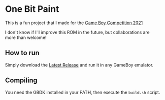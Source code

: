 # One Bit Paint

This is a fun project that I made for the [Game Boy Competition 2021](https://itch.io/jam/gbcompo21)

I don't know if I'll improve this ROM in the future, but collaborations are more than welcome!

## How to run
Simply download the [Latest Release](https://site.com) and run it in any GameBoy emulator.

## Compiling
You need the GBDK installed in your PATH, then execute the `build.sh` script.